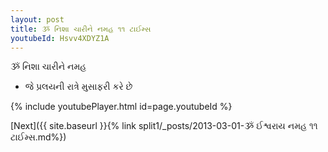 ```yaml
---
layout: post
title: ૐ નિશા ચારીને નમહ ૧૧ ટાઈમ્સ
youtubeId: Hsvv4XDYZ1A
---
```

 
 
 ૐ નિશા ચારીને નમહ  
 
 -  જે પ્રલયની રાત્રે મુસાફરી કરે છે 
 
  
 
  
 
 
 
 
 
 


{% include youtubePlayer.html id=page.youtubeId %}
 
[Next]({{ site.baseurl }}{% link  split1/_posts/2013-03-01-ૐ ઈશ્વરાય નમહ ૧૧ ટાઈમ્સ.md%})
 
